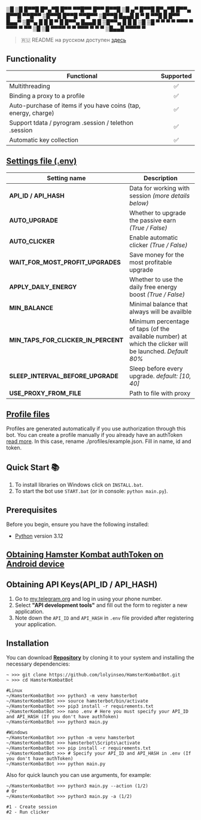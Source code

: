 
▒█ ▒█ █▀▀█ █▀▄▀█ █▀▀ ▀▀█▀▀ █▀▀ █▀▀█ ▒█ ▄▀ █▀▀█ █▀▄▀█ █▀▀▄ █▀▀█ ▀▀█▀▀ ▒█▀▀█ █▀▀█ ▀▀█▀▀
▒█▀▀█ █▄▄█ █ ▀ █ ▀▀█   █   █▀▀ █▄▄▀ ▒█▀▄  █  █ █ ▀ █ █▀▀▄ █▄▄█   █   ▒█▀▀▄ █  █   █
▒█ ▒█ ▀  ▀ ▀   ▀ ▀▀▀   ▀   ▀▀▀ ▀ ▀▀ ▒█ ▒█ ▀▀▀▀ ▀   ▀ ▀▀▀  ▀  ▀   ▀   ▒█▄▄█ ▀▀▀▀   ▀

> 🇷🇺 README на русском доступен [здесь](README.md)

## Functionality
| Functional                                                     | Supported |
|----------------------------------------------------------------|:---------:|
| Multithreading                                                 |     ✅     |
| Binding a proxy to a profile                                   |     ✅     |
| Auto-purchase of items if you have coins (tap, energy, charge) |     ✅     |
| Support tdata / pyrogram .session / telethon .session          |     ✅     |
| Automatic key collection                                       |     ✅     |

## [Settings file (.env)](https://github.com/lolyinseo/HamsterKombatBot/blob/main/.env)
| Setting name                          | Description                                                                                                   |
|---------------------------------------|---------------------------------------------------------------------------------------------------------------|
| **API_ID / API_HASH**                 | Data for working with session _(more details below)_                                     |
| **AUTO_UPGRADE**                      | Whether to upgrade the passive earn _(True / False)_                                                          |
| **AUTO_CLICKER**                      | Enable automatic clicker _(True / False)_                                                                     |
| **WAIT_FOR_MOST_PROFIT_UPGRADES**     | Save money for the most profitable upgrade                                                                    |
| **APPLY_DAILY_ENERGY**                | Whether to use the daily free energy boost _(True / False)_                                                   |
| **MIN_BALANCE**                       | Minimal balance that always will be availble                                                                  |
| **MIN_TAPS_FOR_CLICKER_IN_PERCENT**   | Minimum percentage of taps (of the available number) at which the clicker will be launched. _Default 80%_     |
| **SLEEP_INTERVAL_BEFORE_UPGRADE**     | Sleep before every upgrade. _default: [10, 40]_                                                               |
| **USE_PROXY_FROM_FILE**               | Path to file with proxy                                 |



## [Profile files](https://github.com/lolyinseo/HamsterKombatBot/blob/main/profiles/example.json)
Profiles are generated automatically if you use authorization through this bot. You can create a profile manually if you already have an authToken [read more](docs/android-auth-info-extraction-guide_en.md). In this case, rename ./profiles/example.json. Fill in name, id and token.
 
## Quick Start 📚
1. To install libraries on Windows click on `INSTALL.bat`.
2. To start the bot use `START.bat` (or in console: `python main.py`).

## Prerequisites
Before you begin, ensure you have the following installed:
- [Python](https://www.python.org/downloads/) version 3.12

## [Obtaining Hamster Kombat authToken on Android device](docs/android-auth-info-extraction-guide_en.md)

## Obtaining API Keys(API_ID / API_HASH)
1. Go to [my.telegram.org](https://my.telegram.org) and log in using your phone number.
2. Select **"API development tools"** and fill out the form to register a new application.
3. Note down the `API_ID` and `API_HASH` in `.env` file provided after registering your application.

## Installation
You can download [**Repository**](https://github.com/lolyinseo/HamsterKombatBot) by cloning it to your system and installing the necessary dependencies:
```shell
~ >>> git clone https://github.com/lolyinseo/HamsterKombatBot.git
~ >>> cd HamsterKombatBot

#Linux
~/HamsterKombatBot >>> python3 -m venv hamsterbot
~/HamsterKombatBot >>> source hamsterbot/bin/activate
~/HamsterKombatBot >>> pip3 install -r requirements.txt
~/HamsterKombatBot >>> nano .env # Here you must specify your API_ID and API_HASH (If you don't have authToken)
~/HamsterKombatBot >>> python3 main.py

#Windows
~/HamsterKombatBot >>> python -m venv hamsterbot
~/HamsterKombatBot >>> hamsterbot\Scripts\activate
~/HamsterKombatBot >>> pip install -r requirements.txt
~/HamsterKombatBot >>> # Specify your API_ID and API_HASH in .env (If you don't have authToken)
~/HamsterKombatBot >>> python main.py
```

Also for quick launch you can use arguments, for example:
```shell
~/HamsterKombatBot >>> python3 main.py --action (1/2)
# Or
~/HamsterKombatBot >>> python3 main.py -a (1/2)

#1 - Create session
#2 - Run clicker
```
